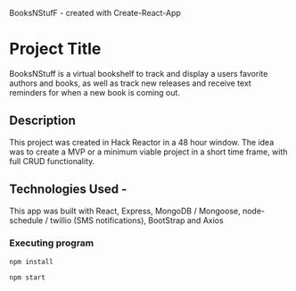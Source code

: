 BooksNStufF - created with Create-React-App

# Project Title

BooksNStuff is a virtual bookshelf to track and display a users favorite authors and books, as well as track new releases and receive text reminders for when a new book is coming out.

## Description

This project was created in Hack Reactor in a 48 hour window. The idea was to create a MVP or a minimum viable project in a short time frame, with full CRUD functionality. 

## Technologies Used -

This app was built with React, Express, MongoDB / Mongoose, node-schedule / twillio (SMS notifications), BootStrap and Axios

### Executing program

```
npm install

npm start
```
